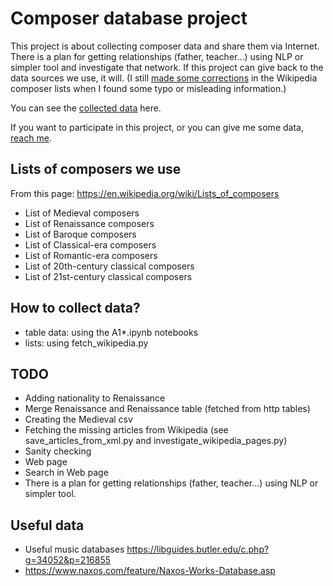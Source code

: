 # Composer database project

This project is about collecting composer data and share them via Internet.
There is a plan for getting relationships (father, teacher...) using NLP or simpler tool and investigate that network.
If this project can give back to the data sources we use, it will.
(I still [made some corrections](https://en.wikipedia.org/wiki/Special:Contributions/Harp) in the Wikipedia composer lists when I found some typo or misleading information.)

You can see the [collected data](https://pyedu.hu/arpad/composers/) here.

If you want to participate in this project, or you can give me some data, [reach me](https://pyedu.hu/arpad/email.png).

## Lists of composers we use

From this page: https://en.wikipedia.org/wiki/Lists_of_composers

- List of Medieval composers
- List of Renaissance composers
- List of Baroque composers
- List of Classical-era composers
- List of Romantic-era composers
- List of 20th-century classical composers
- List of 21st-century classical composers

## How to collect data?

- table data: using the A1*.ipynb notebooks
- lists: using fetch_wikipedia.py

## TODO

- Adding nationality to Renaissance
- Merge Renaissance and Renaissance table (fetched from http tables)
- Creating the Medieval csv
- Fetching the missing articles from Wikipedia
  (see save_articles_from_xml.py and investigate_wikipedia_pages.py)
- Sanity checking
- Web page
- Search in Web page
- There is a plan for getting relationships (father, teacher...) using NLP or simpler tool.

## Useful data

- Useful music databases https://libguides.butler.edu/c.php?g=34052&p=216855
- https://www.naxos.com/feature/Naxos-Works-Database.asp
